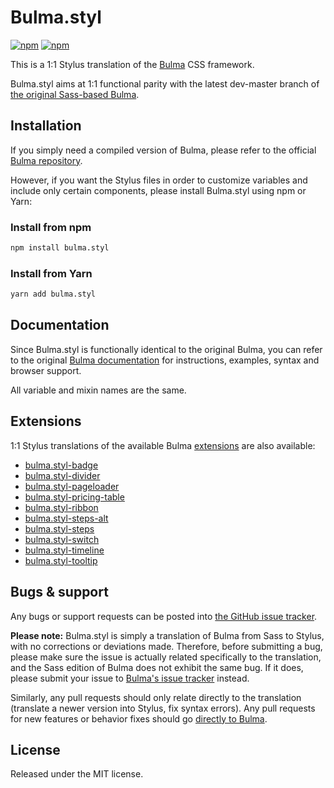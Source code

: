 # Bulma.styl

[![npm](https://img.shields.io/npm/v/bulma.styl.svg)](https://www.npmjs.com/package/bulma.styl)
[![npm](https://img.shields.io/npm/dm/bulma.styl.svg)](https://www.npmjs.com/package/bulma.styl)

This is a 1:1 Stylus translation of the [Bulma](http://bulma.io) CSS framework.

Bulma.styl aims at 1:1 functional parity with the latest dev-master branch of [the original Sass-based Bulma](https://github.com/jgthms/bulma).

## Installation

If you simply need a compiled version of Bulma, please refer to the official [Bulma repository](https://github.com/jgthms/bulma/blob/master/css/bulma.css).

However, if you want the Stylus files in order to customize variables and include only certain components, please install Bulma.styl using npm or Yarn:

### Install from npm

```sh
npm install bulma.styl
```

### Install from Yarn 

```sh
yarn add bulma.styl 
```

## Documentation

Since Bulma.styl is functionally identical to the original Bulma, you can refer to the original [Bulma documentation](http://bulma.io/documentation/overview/start/) for instructions, examples, syntax and browser support.

All variable and mixin names are the same.

## Extensions 

1:1 Stylus translations of the available Bulma [extensions](http://bulma.io/extensions/) are also available:

- [bulma.styl-badge](https://github.com/log1x/bulma.styl-badge)
- [bulma.styl-divider](https://github.com/log1x/bulma.styl-divider)
- [bulma.styl-pageloader](https://github.com/log1x/bulma.styl-pageloader)
- [bulma.styl-pricing-table](https://github.com/log1x/bulma.styl-pricing-table)
- [bulma.styl-ribbon](https://github.com/log1x/bulma.styl-ribbon)
- [bulma.styl-steps-alt](https://github.com/log1x/bulma.styl-steps-alt)
- [bulma.styl-steps](https://github.com/log1x/bulma.styl-steps)
- [bulma.styl-switch](https://github.com/log1x/bulma.styl-switch)
- [bulma.styl-timeline](https://github.com/log1x/bulma.styl-timeline)
- [bulma.styl-tooltip](https://github.com/log1x/bulma.styl-tooltip)

## Bugs & support

Any bugs or support requests can be posted into [the GitHub issue tracker](https://github.com/Log1x/bulma.styl/issues).

**Please note:** Bulma.styl is simply a translation of Bulma from Sass to Stylus, with no corrections or deviations made. Therefore, before submitting a bug, please make sure the issue is actually related specifically to the translation, and the Sass edition of Bulma does not exhibit the same bug. If it does, please submit your issue to [Bulma's issue tracker](https://github.com/jgthms/bulma/issues) instead.

Similarly, any pull requests should only relate directly to the translation (translate a newer version into Stylus, fix syntax errors). Any pull requests for new features or behavior fixes should go [directly to Bulma](https://github.com/jgthms/bulma/pulls).

## License

Released under the MIT license.
